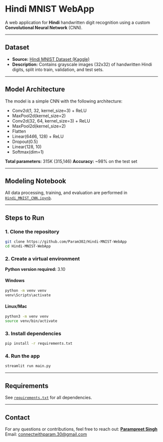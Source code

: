 # Hindi MNIST WebApp

A web application for **Hindi** handwritten digit recognition using a custom **Convolutional Neural Network** (CNN).

---

## Dataset

- **Source:** [Hindi MNIST Dataset (Kaggle)](https://www.kaggle.com/datasets/imbikramsaha/hindi-mnist/data)
- **Description:** Contains grayscale images (32x32) of handwritten Hindi digits, split into train, validation, and test sets.

---

## Model Architecture

The model is a simple CNN with the following architecture:

- Conv2d(1, 32, kernel_size=3) + ReLU
- MaxPool2d(kernel_size=2)
- Conv2d(32, 64, kernel_size=3) + ReLU
- MaxPool2d(kernel_size=2)
- Flatten
- Linear(64*6*6, 128) + ReLU
- Dropout(0.5)
- Linear(128, 10)
- Softmax(dim=1)

**Total parameters:** 315K (315,146)
**Accuracy:** ~98% on the test set

---

## Modeling Notebook

All data processing, training, and evaluation are performed in [`Hindi_MNIST_CNN.ipynb`](Hindi_MNIST_CNN.ipynb).

---

## Steps to Run

### 1. Clone the repository

```sh
git clone https://github.com/Param302/Hindi-MNIST-WebApp
cd Hindi-MNIST-WebApp
```

### 2. Create a virtual environment

**Python version required:** 3.10

#### Windows

```sh
python -m venv venv
venv\Scripts\activate
```

#### Linux/Mac

```sh
python3 -m venv venv
source venv/bin/activate
```

### 3. Install dependencies

```sh
pip install -r requirements.txt
```

### 4. Run the app

```sh
streamlit run main.py
```


---

## Requirements

See [`requirements.txt`](requirements.txt) for all dependencies.

---

## Contact
For any questions or contributions, feel free to reach out:
[**Parampreet Singh**](https://parampreetsingh.me)  
Email: [connectwithparam.30@gmail.com](mailto:connectwithparam.30@gmail.com)
